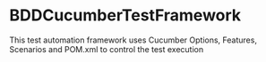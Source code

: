 # BDDCucumberTestFramework
This test automation framework uses Cucumber Options, Features, Scenarios and POM.xml to control the test execution
